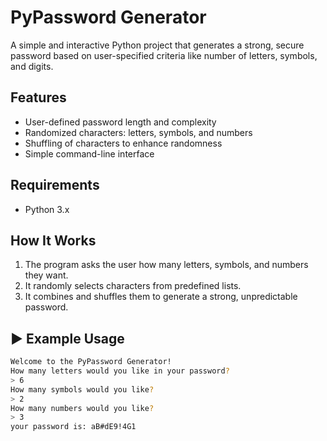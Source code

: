 #  PyPassword Generator

A simple and interactive Python project that generates a strong, secure password based on user-specified criteria like number of letters, symbols, and digits.

##  Features

- User-defined password length and complexity
- Randomized characters: letters, symbols, and numbers
- Shuffling of characters to enhance randomness
- Simple command-line interface

##  Requirements

- Python 3.x

##  How It Works

1. The program asks the user how many letters, symbols, and numbers they want.
2. It randomly selects characters from predefined lists.
3. It combines and shuffles them to generate a strong, unpredictable password.

## ▶️ Example Usage

```bash
Welcome to the PyPassword Generator!
How many letters would you like in your password?
> 6
How many symbols would you like?
> 2
How many numbers would you like?
> 3
your password is: aB#dE9!4G1
